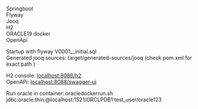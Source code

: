 Springboot <br>
Flyway <br>
Jooq<br>
H2<br>
ORACLE19 docker<BR>
OpenApi<br>
  

Startup with flyway V0001__initial.sql <br>
Generated jooq sources: target/generated-sources/jooq (check pom.xml for exact path ) <br>

H2 console: <a href="http://localhost:8088/h2">localhost:8088/h2</a> <br>
OpenAPi:  <a href="http://localhost:8088/swagger-ui/">localhost:8088/swagger-ui</a> <br>

Run oracle in container: oracledockerrun.sh
jdbc:oracle:thin:@localhost:1521/ORCLPDB1
test_user/oracle123

